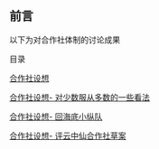## 前言

以下为对合作社体制的讨论成果

目录

[合作社设想](合作社设想.md)

[合作社设想- 对少数服从多数的一些看法](对少数服从多数的一些看法.md)

[合作社设想- 回海底小纵队](回海底小纵队.md)

[合作社设想- 评云中仙合作社草案](评云中仙合作社草案.md)

